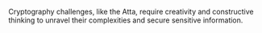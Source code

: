 Cryptography challenges, like the Atta, require creativity and constructive thinking to unravel their complexities and secure sensitive information.
